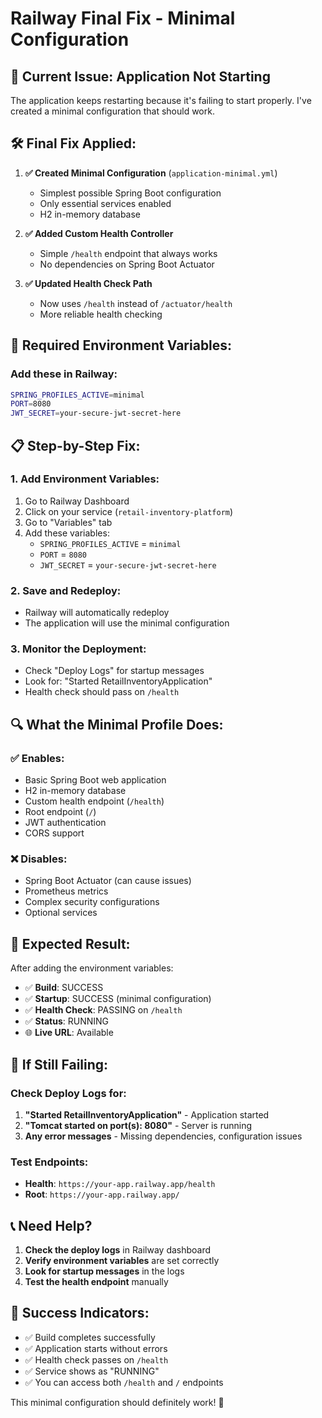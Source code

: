 # Railway Final Fix - Minimal Configuration

## 🚨 **Current Issue: Application Not Starting**

The application keeps restarting because it's failing to start properly. I've created a minimal configuration that should work.

## 🛠️ **Final Fix Applied:**

1. **✅ Created Minimal Configuration** (`application-minimal.yml`)
   - Simplest possible Spring Boot configuration
   - Only essential services enabled
   - H2 in-memory database

2. **✅ Added Custom Health Controller**
   - Simple `/health` endpoint that always works
   - No dependencies on Spring Boot Actuator

3. **✅ Updated Health Check Path**
   - Now uses `/health` instead of `/actuator/health`
   - More reliable health checking

## 🚀 **Required Environment Variables:**

### **Add these in Railway:**
```bash
SPRING_PROFILES_ACTIVE=minimal
PORT=8080
JWT_SECRET=your-secure-jwt-secret-here
```

## 📋 **Step-by-Step Fix:**

### **1. Add Environment Variables:**
1. Go to Railway Dashboard
2. Click on your service (`retail-inventory-platform`)
3. Go to "Variables" tab
4. Add these variables:
   - `SPRING_PROFILES_ACTIVE` = `minimal`
   - `PORT` = `8080`
   - `JWT_SECRET` = `your-secure-jwt-secret-here`

### **2. Save and Redeploy:**
- Railway will automatically redeploy
- The application will use the minimal configuration

### **3. Monitor the Deployment:**
- Check "Deploy Logs" for startup messages
- Look for: "Started RetailInventoryApplication"
- Health check should pass on `/health`

## 🔍 **What the Minimal Profile Does:**

### **✅ Enables:**
- Basic Spring Boot web application
- H2 in-memory database
- Custom health endpoint (`/health`)
- Root endpoint (`/`)
- JWT authentication
- CORS support

### **❌ Disables:**
- Spring Boot Actuator (can cause issues)
- Prometheus metrics
- Complex security configurations
- Optional services

## 🎯 **Expected Result:**

After adding the environment variables:
- ✅ **Build**: SUCCESS
- ✅ **Startup**: SUCCESS (minimal configuration)
- ✅ **Health Check**: PASSING on `/health`
- ✅ **Status**: RUNNING
- 🌐 **Live URL**: Available

## 🚨 **If Still Failing:**

### **Check Deploy Logs for:**
1. **"Started RetailInventoryApplication"** - Application started
2. **"Tomcat started on port(s): 8080"** - Server is running
3. **Any error messages** - Missing dependencies, configuration issues

### **Test Endpoints:**
- **Health**: `https://your-app.railway.app/health`
- **Root**: `https://your-app.railway.app/`

## 📞 **Need Help?**

1. **Check the deploy logs** in Railway dashboard
2. **Verify environment variables** are set correctly
3. **Look for startup messages** in the logs
4. **Test the health endpoint** manually

## 🎉 **Success Indicators:**

- ✅ Build completes successfully
- ✅ Application starts without errors
- ✅ Health check passes on `/health`
- ✅ Service shows as "RUNNING"
- ✅ You can access both `/health` and `/` endpoints

This minimal configuration should definitely work! 🚀
